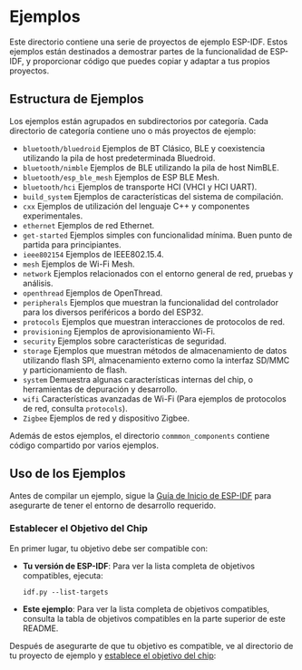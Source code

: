 # Ejemplos

Este directorio contiene una serie de proyectos de ejemplo ESP-IDF. Estos ejemplos están destinados a demostrar partes de la funcionalidad de ESP-IDF, y proporcionar código que puedes copiar y adaptar a tus propios proyectos.

## Estructura de Ejemplos

Los ejemplos están agrupados en subdirectorios por categoría. Cada directorio de categoría contiene uno o más proyectos de ejemplo:

- `bluetooth/bluedroid` Ejemplos de BT Clásico, BLE y coexistencia utilizando la pila de host predeterminada Bluedroid.
- `bluetooth/nimble` Ejemplos de BLE utilizando la pila de host NimBLE.
- `bluetooth/esp_ble_mesh` Ejemplos de ESP BLE Mesh.
- `bluetooth/hci` Ejemplos de transporte HCI (VHCI y HCI UART).
- `build_system` Ejemplos de características del sistema de compilación.
- `cxx` Ejemplos de utilización del lenguaje C++ y componentes experimentales.
- `ethernet` Ejemplos de red Ethernet.
- `get-started` Ejemplos simples con funcionalidad mínima. Buen punto de partida para principiantes.
- `ieee802154` Ejemplos de IEEE802.15.4.
- `mesh` Ejemplos de Wi-Fi Mesh.
- `network` Ejemplos relacionados con el entorno general de red, pruebas y análisis.
- `openthread` Ejemplos de OpenThread.
- `peripherals` Ejemplos que muestran la funcionalidad del controlador para los diversos periféricos a bordo del ESP32.
- `protocols` Ejemplos que muestran interacciones de protocolos de red.
- `provisioning` Ejemplos de aprovisionamiento Wi-Fi.
- `security` Ejemplos sobre características de seguridad.
- `storage` Ejemplos que muestran métodos de almacenamiento de datos utilizando flash SPI, almacenamiento externo como la interfaz SD/MMC y particionamiento de flash.
- `system` Demuestra algunas características internas del chip, o herramientas de depuración y desarrollo.
- `wifi` Características avanzadas de Wi-Fi (Para ejemplos de protocolos de red, consulta `protocols`).
- `Zigbee` Ejemplos de red y dispositivo Zigbee.

Además de estos ejemplos, el directorio `commmon_components` contiene código compartido por varios ejemplos.

## Uso de los Ejemplos

Antes de compilar un ejemplo, sigue la [Guía de Inicio de ESP-IDF](https://idf.espressif.com/) para asegurarte de tener el entorno de desarrollo requerido.

### Establecer el Objetivo del Chip

En primer lugar, tu objetivo debe ser compatible con:

- **Tu versión de ESP-IDF**: Para ver la lista completa de objetivos compatibles, ejecuta:
  ```
  idf.py --list-targets
  ```
- **Este ejemplo**: Para ver la lista completa de objetivos compatibles, consulta la tabla de objetivos compatibles en la parte superior de este README.

Después de asegurarte de que tu objetivo es compatible, ve al directorio de tu proyecto de ejemplo y [establece el objetivo del chip](https://docs.espressif.com/projects/esp-idf/en/latest/api-guides/tools/idf-py.html#select-the-target-chip-set-target):
